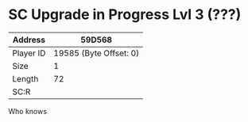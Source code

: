 
#  SC Upgrade in Progress Lvl 3 (???)
Address   | 59D568
----------|-------------
Player ID | 19585 (Byte Offset: 0)
Size 	  | 1
Length 	  | 72
SC:R      | 

Who knows
